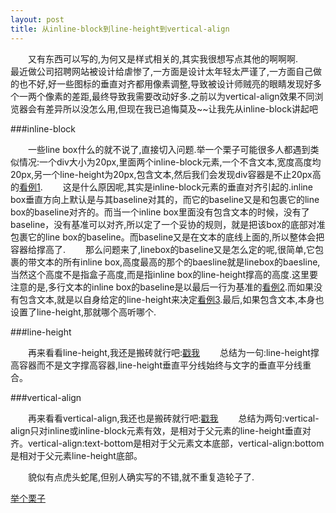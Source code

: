 ```yaml
---
layout: post
title: 从inline-block到line-height到vertical-align
---
```


&ensp;&ensp;&ensp;&ensp;又有东西可以写的,为何又是样式相关的,其实我很想写点其他的啊啊啊.
&ensp;&ensp;&ensp;&ensp;最近做公司招聘网站被设计给虐惨了,一方面是设计太年轻太严谨了,一方面自己做的也不好,好一些图标的垂直对齐都用像素调整,导致被设计师贼亮的眼睛发现好多个一两个像素的差距,最终导致我需要改动好多.之前以为vertical-align效果不同浏览器会有差异所以没怎么用,但现在我已追悔莫及~~让我先从inline-block讲起吧

###inline-block

&ensp;&ensp;&ensp;&ensp;一些line box什么的就不说了,直接切入问题.举一个栗子可能很多人都遇到类似情况:一个div大小为20px,里面两个inline-block元素,一个不含文本,宽度高度均20px,另一个line-height为20px,包含文本,然后我们会发现div容器是不止20px高的[看例1](#eg-link).
&ensp;&ensp;&ensp;&ensp;这是什么原因呢,其实是inline-block元素的垂直对齐引起的.inline box垂直方向上默认是与其baseline对其的，而它的baseline又是和包裹它的line box的baseline对齐的。而当一个inline box里面没有包含文本的时候，没有了baseline，没有基准可以对齐,所以定了一个妥协的规则，就是把该box的底部对准包裹它的line box的baseline。而baseline又是在文本的底线上面的,所以整体会把容器给撑高了.
&ensp;&ensp;&ensp;&ensp;那么问题来了,linebox的baseline又是怎么定的呢,很简单,它包裹的带文本的所有inline box,高度最高的那个的baesline就是linebox的baesline,当然这个高度不是指盒子高度,而是指inline box的line-height撑高的高度.这里要注意的是,多行文本的inline box的baseline是以最后一行为基准的[看例2](#eg-link).而如果没有包含文本,就是以自身给定的line-height来决定[看例3](#eg-link).最后,如果包含文本,本身也设置了line-height,那就哪个高听哪个.

###line-height

&ensp;&ensp;&ensp;&ensp;再来看看line-height,我还是搬砖就行吧:[戳我](http://www.zhangxinxu.com/wordpress/2009/11/css%E8%A1%8C%E9%AB%98line-height%E7%9A%84%E4%B8%80%E4%BA%9B%E6%B7%B1%E5%85%A5%E7%90%86%E8%A7%A3%E5%8F%8A%E5%BA%94%E7%94%A8/)
&ensp;&ensp;&ensp;&ensp;总结为一句:line-height撑高容器而不是文字撑高容器,line-height垂直平分线始终与文字的垂直平分线重合。

###vertical-align

&ensp;&ensp;&ensp;&ensp;再来看看vertical-align,我还也是搬砖就行吧:[戳我](http://www.zhangxinxu.com/wordpress/2010/05/%E6%88%91%E5%AF%B9css-vertical-align%E7%9A%84%E4%B8%80%E4%BA%9B%E7%90%86%E8%A7%A3%E4%B8%8E%E8%AE%A4%E8%AF%86%EF%BC%88%E4%B8%80%EF%BC%89/)
&ensp;&ensp;&ensp;&ensp;总结为两句:vertical-align只对inline或inline-block元素有效，是相对于父元素的line-height垂直对齐。vertical-align:text-bottom是相对于父元素文本底部，vertical-align:bottom是相对于父元素line-height底部。

&ensp;&ensp;&ensp;&ensp;貌似有点虎头蛇尾,但别人确实写的不错,就不重复造轮子了.

<a href="http://jsfiddle.net/wg08hfmq/" id="eg-link">举个栗子</a>
